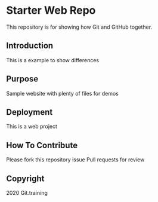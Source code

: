 # Starter Web Repo

This repository is for showing how Git and GitHub together.

## Introduction

This is a example to show differences

## Purpose

Sample website with plenty of files for demos

## Deployment

This is a web project

## How To Contribute

Please fork this repository issue Pull requests for review

## Copyright

2020 Git.training
